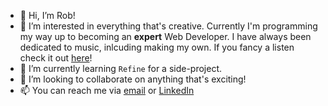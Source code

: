 - 👋 Hi, I’m Rob! 
- 👀 I’m interested in everything that's creative. Currently I'm programming my way up to becoming an **expert** Web Developer. I have always been dedicated to music, inlcuding making my own. If you fancy a listen check it out [here](https://www.soundcloud.com/collision-vortex)!
- 🌱 I’m currently learning `Refine` for a side-project.
- 💞️ I’m looking to collaborate on anything that's exciting!
- 📫 You can reach me via [email](mailto:rsjamborski@gmail.com) or [LinkedIn](https://www.linkedin.com/in/robert-jamborski)

<!---
jamborski-dev/jamborski-dev is a ✨ special ✨ repository because its `README.md` (this file) appears on your GitHub profile.
You can click the Preview link to take a look at your changes.
--->
